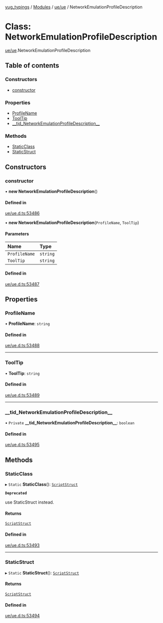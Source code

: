 [yug_typings](../README.md) / [Modules](../modules.md) / [ue/ue](../modules/ue_ue.md) / NetworkEmulationProfileDescription

# Class: NetworkEmulationProfileDescription

[ue/ue](../modules/ue_ue.md).NetworkEmulationProfileDescription

## Table of contents

### Constructors

- [constructor](ue_ue.NetworkEmulationProfileDescription.md#constructor)

### Properties

- [ProfileName](ue_ue.NetworkEmulationProfileDescription.md#profilename)
- [ToolTip](ue_ue.NetworkEmulationProfileDescription.md#tooltip)
- [\_\_tid\_NetworkEmulationProfileDescription\_\_](ue_ue.NetworkEmulationProfileDescription.md#__tid_networkemulationprofiledescription__)

### Methods

- [StaticClass](ue_ue.NetworkEmulationProfileDescription.md#staticclass)
- [StaticStruct](ue_ue.NetworkEmulationProfileDescription.md#staticstruct)

## Constructors

### constructor

• **new NetworkEmulationProfileDescription**()

#### Defined in

[ue/ue.d.ts:53486](https://github.com/YugMetaverse/yug_typings/blob/25cad34/ue/ue.d.ts#L53486)

• **new NetworkEmulationProfileDescription**(`ProfileName`, `ToolTip`)

#### Parameters

| Name | Type |
| :------ | :------ |
| `ProfileName` | `string` |
| `ToolTip` | `string` |

#### Defined in

[ue/ue.d.ts:53487](https://github.com/YugMetaverse/yug_typings/blob/25cad34/ue/ue.d.ts#L53487)

## Properties

### ProfileName

• **ProfileName**: `string`

#### Defined in

[ue/ue.d.ts:53488](https://github.com/YugMetaverse/yug_typings/blob/25cad34/ue/ue.d.ts#L53488)

___

### ToolTip

• **ToolTip**: `string`

#### Defined in

[ue/ue.d.ts:53489](https://github.com/YugMetaverse/yug_typings/blob/25cad34/ue/ue.d.ts#L53489)

___

### \_\_tid\_NetworkEmulationProfileDescription\_\_

• `Private` **\_\_tid\_NetworkEmulationProfileDescription\_\_**: `boolean`

#### Defined in

[ue/ue.d.ts:53495](https://github.com/YugMetaverse/yug_typings/blob/25cad34/ue/ue.d.ts#L53495)

## Methods

### StaticClass

▸ `Static` **StaticClass**(): [`ScriptStruct`](ue_ue.ScriptStruct.md)

**`Deprecated`**

use StaticStruct instead.

#### Returns

[`ScriptStruct`](ue_ue.ScriptStruct.md)

#### Defined in

[ue/ue.d.ts:53493](https://github.com/YugMetaverse/yug_typings/blob/25cad34/ue/ue.d.ts#L53493)

___

### StaticStruct

▸ `Static` **StaticStruct**(): [`ScriptStruct`](ue_ue.ScriptStruct.md)

#### Returns

[`ScriptStruct`](ue_ue.ScriptStruct.md)

#### Defined in

[ue/ue.d.ts:53494](https://github.com/YugMetaverse/yug_typings/blob/25cad34/ue/ue.d.ts#L53494)
